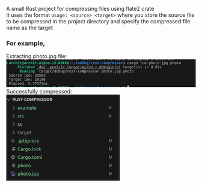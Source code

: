 A small Rust project for compressing files using flate2 crate<br>
It uses the format `Usage: <source> <target>` where you store the source file to be compressed in the project directory and specify the compressed file name as the target<br>
### For example,
Extracting photo.jpg file:<Br>
<img src="https://github.com/Minimega12121/Rust-Compressor/blob/main/ss/working.png">  <Br>
Successfully compressed:<Br>
<img src="https://github.com/Minimega12121/Rust-Compressor/blob/main/ss/done.png">  <Br>
